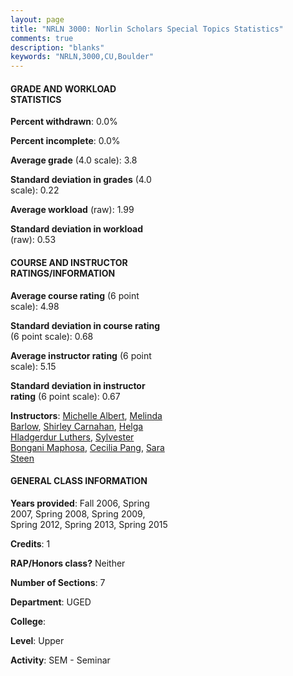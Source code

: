 ```yaml
---
layout: page
title: "NRLN 3000: Norlin Scholars Special Topics Statistics"
comments: true
description: "blanks"
keywords: "NRLN,3000,CU,Boulder"
---
```

<head>
<script src="https://ajax.googleapis.com/ajax/libs/jquery/2.1.3/jquery.min.js"></script>
<script src="https://dl.dropboxusercontent.com/s/pc42nxpaw1ea4o9/highcharts.js?dl=0"></script>
<!-- <script src="../assets/js/highcharts.js"></script> -->
<style type="text/css">@font-face {
	font-family: "Bebas Neue";
	src: url(https://www.filehosting.org/file/details/544349/BebasNeue Regular.otf) format("opentype");
	}
	h1.Bebas { 
		font-family: "Bebas Neue", Verdana, Tahoma;
	}
</style>
</head>
<body>
	<div id="container" style="float: right; width: 45%; height: 88%; margin-left: 2.5%; margin-right: 2.5%;"></div>
	<script language="JavaScript">
		$(document).ready(function() {
		var chart = {type: 'column'};
		var title = {text: 'Grade Distribution'};
		var xAxis = {categories: ['A','B','C','D','F'],crosshair: true};
		var yAxis = {min: 0,title: {text: 'Percentage'}};
		var tooltip = {headerFormat: '<center><b><span style="font-size:20px">{point.key}</span></b></center>',
		               pointFormat: '<td style="padding:0"><b>{point.y:.1f}%</b></td>',
		               footerFormat: '</table>',shared: true,useHTML: true};
		var plotOptions = {column: {pointPadding: 0.0,borderWidth: 0}};  
		var credits = {enabled: false};var series= [{name: 'Percent',data: [84.37,12.33,2.2,1.1,0.0,]}];
		var json = {};
		json.chart = chart;
		json.title = title;
		json.tooltip = tooltip;
		json.xAxis = xAxis;
		json.yAxis = yAxis;  
		json.series = series;
		json.plotOptions = plotOptions;  
		json.credits = credits;
		$('#container').highcharts(json);
	});
	</script>
</body>
			   
#### GRADE AND WORKLOAD STATISTICS

**Percent withdrawn**: 0.0%

**Percent incomplete**: 0.0%

**Average grade** (4.0 scale): 3.8

**Standard deviation in grades** (4.0 scale): 0.22

**Average workload** (raw): 1.99

**Standard deviation in workload** (raw): 0.53

#### COURSE AND INSTRUCTOR RATINGS/INFORMATION

**Average course rating** (6 point scale): 4.98

**Standard deviation in course rating** (6 point scale): 0.68

**Average instructor rating** (6 point scale): 5.15

**Standard deviation in instructor rating** (6 point scale): 0.67

**Instructors**: <a href='../../instructors/Michelle_Albert'>Michelle Albert</a>, <a href='../../instructors/Melinda_Barlow'>Melinda Barlow</a>, <a href='../../instructors/Shirley_Carnahan'>Shirley Carnahan</a>, <a href='../../instructors/Helga_Hladgerdur_Luthers'>Helga Hladgerdur Luthers</a>, <a href='../../instructors/Sylvester_Bongani_Maphosa'>Sylvester Bongani Maphosa</a>, <a href='../../instructors/Cecilia_Pang'>Cecilia Pang</a>, <a href='../../instructors/Sara_Steen'>Sara Steen</a>

#### GENERAL CLASS INFORMATION

**Years provided**: Fall 2006, Spring 2007, Spring 2008, Spring 2009, Spring 2012, Spring 2013, Spring 2015

**Credits**: 1

**RAP/Honors class?** Neither

**Number of Sections**: 7

**Department**: UGED

**College**: 

**Level**: Upper

**Activity**: SEM - Seminar
